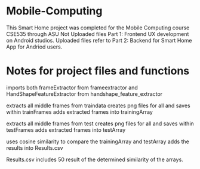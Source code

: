 # Mobile-Computing
This Smart Home project was completed for the Mobile Computing course CSE535 through ASU
Not Uploaded files Part 1: Frontend UX development on Android studios.
Uploaded files refer to Part 2: Backend for Smart Home App for Andriod users.

# Notes for project files and functions
imports both frameExtractor from frameextractor and
HandShapeFeatureExtractor from handshape_feature_extractor

extracts all middle frames from traindata
creates png files for all and saves within trainFrames
adds extracted frames into trainingArray

extracts all middle frames from test
creates png files for all and saves within testFrames
adds extracted frames into testArray

uses cosine similarity to compare the trainingArray and testArray
adds the results into Results.csv

Results.csv includes 50 result of the determined similarity of the arrays.
